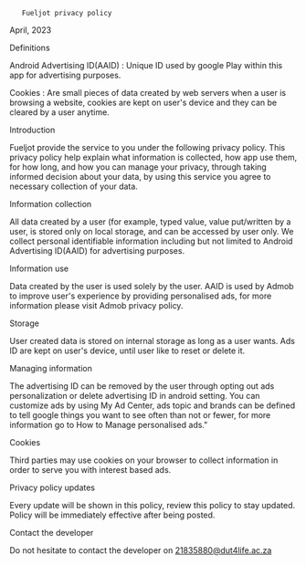        Fueljot privacy policy

 April, 2023

 Definitions

 Android Advertising ID(AAID) : Unique ID used by 
google Play within this app for advertising purposes.

 Cookies : Are small pieces of data created by web 
servers when a user is browsing a website, cookies 
are kept on user\'s device and they can be cleared 
by a user anytime.

 Introduction

Fueljot provide the service to you under the following privacy policy. 
This privacy policy help explain what information is collected, 
how app use them, for how long, and how you can manage your privacy, 
through taking informed decision about your data,
 by using this service you agree to necessary collection of your data.

 Information collection

 All data created by a user (for example, typed value, 
value put/written by a user, is stored only on local storage,
 and can be accessed by user only. We collect personal identifiable
 information including but not limited to Android Advertising 
ID(AAID) for advertising purposes.

 Information use

 Data created by the user is used solely by the user. 
AAID is used by Admob to improve user's experience by
providing personalised ads, for more information please 
visit Admob privacy policy. 

 Storage

 User created data is stored on internal storage as
 long as a user wants. Ads ID are kept on user's device, 
until user like to reset or delete it.

 Managing information

The advertising ID can be removed by the user through 
opting out ads personalization or delete advertising ID 
in android setting. You can customize ads by using
 My Ad Center, ads topic and brands can be defined 
to tell google things you want to see often than not 
or fewer, for more information go to How to Manage 
personalised ads." 

 Cookies

Third parties may use cookies on your browser 
to collect information in order to serve you
 with interest based ads.

 Privacy policy updates

Every update will be shown in this policy, 
review this policy to stay updated. Policy 
will be immediately effective after being posted.

 Contact the developer

Do not hesitate to contact the developer 
on 21835880@dut4life.ac.za
